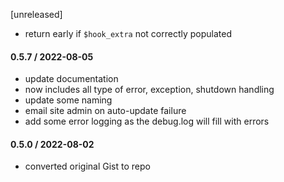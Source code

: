 [unreleased]
* return early if `$hook_extra` not correctly populated

#### 0.5.7 / 2022-08-05
* update documentation
* now includes all type of error, exception, shutdown handling
* update some naming
* email site admin on auto-update failure
* add some error logging as the debug.log will fill with errors

#### 0.5.0 / 2022-08-02
* converted original Gist to repo
